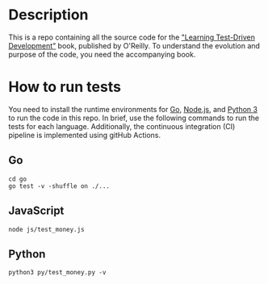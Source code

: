 # Description
This is a repo containing all the source code for the ["Learning Test-Driven Development"](https://learning.oreilly.com/library/view/learning-test-driven-development/9781098106461/) book, published by O'Reilly. To understand the evolution and purpose of the code, you need the accompanying book.

# How to run tests
You need to install the runtime environments for [Go](https://golang.org/), [Node.js](https://nodejs.org/en/), and [Python 3](https://www.python.org/) to run the code in this repo. In brief, use the following commands to run the tests for each language. Additionally, the continuous integration (CI) pipeline is implemented using gitHub Actions.

## Go
```
cd go
go test -v -shuffle on ./...
```

## JavaScript
```
node js/test_money.js
```

## Python
```
python3 py/test_money.py -v

